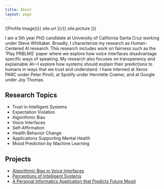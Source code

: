 ```yaml
---
title: About
layout: page
---
```

![Profile Image]({{ site.url }}/{{ site.picture }})

<p>I am a 5th year PhD candidate at University of California Santa Cruz working under Steve Whittaker. Broadly, I characterize my research as Human-Centered AI research. This research includes work on fairness such as the 'Play PRBLMS' paper where we explore how voice interfaces disadvantage specific ways of speaking. My research also focuses on transparency and explainable AI—I explore how systems should explain their predictions to humans in ways that we trust and understand.  I have interned at Xerox PARC under Peter Pirolli, at Spotify under Henriette Cramer, and at Google under Joy Thomas.</p>

<h2>Research Topics</h2>

<ul class="skill-list">
	<li>Trust in Intelligent Systems</li>
	<li>Expectation Violation</li>
	<li>Algorithmic Bias</li>
	<li>Voice Interfaces</li>
	<li>Self-Affirmation</li>
	<li>Health Behavior Change</li>
	<li>Applications Supporting Mental Health</li>
	<li>Mood Prediction by Machine Learning</li>
</ul>

<h2>Projects</h2>

<ul>
	<li><a href="/algobias/">Algorithmic Bias in Voice Interfaces</a></li>
	<li><a href="/emeter/">Perceptions of Intelligent Systems</a></li>
	<li><a href="/emotical/">A Personal Informatics Application that Predicts Future Mood</a></li>
</ul>
